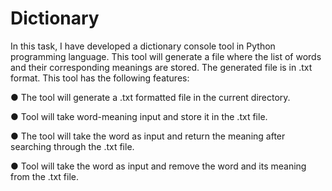 # Dictionary
In this task, I have developed a dictionary console tool in Python programming language. This tool will generate a file where the list of words and their corresponding meanings are stored. The generated file is in .txt format. This tool has the following features:

 ● The tool will generate a .txt formatted file in the current directory.
 
 ● Tool will take word-meaning input and store it in the .txt file.
 
 ● The tool will take the word as input and return the meaning after searching through the .txt file.
 
 ● Tool will take the word as input and remove the word and its meaning from the .txt file.
